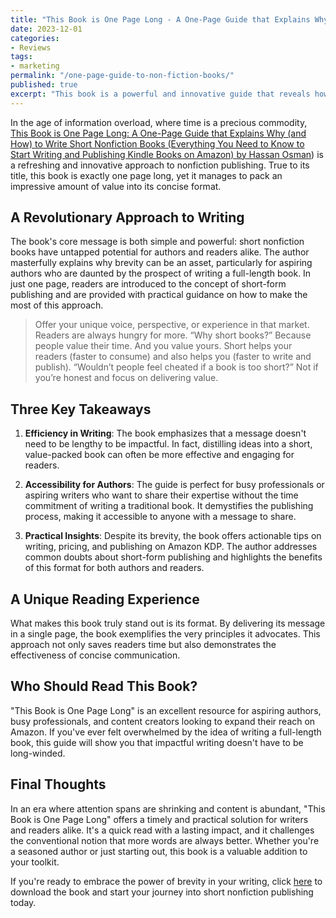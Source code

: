 ```yaml
---
title: "This Book is One Page Long - A One-Page Guide that Explains Why (and How) to Write Short Nonfiction Books"
date: 2023-12-01
categories:
- Reviews
tags:
- marketing
permalink: "/one-page-guide-to-non-fiction-books/"
published: true
excerpt: "This book is a powerful and innovative guide that reveals how short nonfiction books can be both impactful and accessible for aspiring authors, demonstrating the value of brevity in publishing."
---
```

In the age of information overload, where time is a precious commodity, [This Book is One Page Long: A One-Page Guide that Explains Why (and How) to Write Short Nonfiction Books (Everything You Need to Know to Start Writing and Publishing Kindle Books on Amazon) by Hassan Osman](https://amzn.to/48PiiKE)) is a refreshing and innovative approach to nonfiction publishing. True to its title, this book is exactly one page long, yet it manages to pack an impressive amount of value into its concise format.

## A Revolutionary Approach to Writing

The book's core message is both simple and powerful: short nonfiction books have untapped potential for authors and readers alike. The author masterfully explains why brevity can be an asset, particularly for aspiring authors who are daunted by the prospect of writing a full-length book. In just one page, readers are introduced to the concept of short-form publishing and are provided with practical guidance on how to make the most of this approach.

>Offer your unique voice, perspective, or experience in that market. Readers are always hungry for more. “Why short books?” Because people value their time. And you value yours. Short helps your readers (faster to consume) and also helps you (faster to write and publish). “Wouldn’t people feel cheated if a book is too short?” Not if you’re honest and focus on delivering value.

## Three Key Takeaways

1. **Efficiency in Writing**: The book emphasizes that a message doesn't need to be lengthy to be impactful. In fact, distilling ideas into a short, value-packed book can often be more effective and engaging for readers.

2. **Accessibility for Authors**: The guide is perfect for busy professionals or aspiring writers who want to share their expertise without the time commitment of writing a traditional book. It demystifies the publishing process, making it accessible to anyone with a message to share.

3. **Practical Insights**: Despite its brevity, the book offers actionable tips on writing, pricing, and publishing on Amazon KDP. The author addresses common doubts about short-form publishing and highlights the benefits of this format for both authors and readers.

## A Unique Reading Experience

What makes this book truly stand out is its format. By delivering its message in a single page, the book exemplifies the very principles it advocates. This approach not only saves readers time but also demonstrates the effectiveness of concise communication.

## Who Should Read This Book?

"This Book is One Page Long" is an excellent resource for aspiring authors, busy professionals, and content creators looking to expand their reach on Amazon. If you've ever felt overwhelmed by the idea of writing a full-length book, this guide will show you that impactful writing doesn't have to be long-winded.

## Final Thoughts

In an era where attention spans are shrinking and content is abundant, "This Book is One Page Long" offers a timely and practical solution for writers and readers alike. It's a quick read with a lasting impact, and it challenges the conventional notion that more words are always better. Whether you're a seasoned author or just starting out, this book is a valuable addition to your toolkit.

If you're ready to embrace the power of brevity in your writing, click [here](https://amzn.to/48PiiKE) to download the book and start your journey into short nonfiction publishing today.